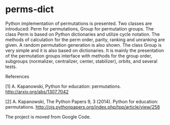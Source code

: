 perms-dict
==========

Python implementation of permutations is presented. 
Two classes are introduced: Perm for permutations, 
Group for permutation groups. 
The class Perm is based on Python dictionaries and utilize cycle notation. 
The methods of calculation for the perm order, parity, ranking and unranking 
are given. A random permutation generation is also shown. 
The class Group is very simple and it is also based on dictionaries. 
It is mainly the presentation of the permutation groups interface with 
methods for the group order, subgroups (normalizer, centralizer, center, 
stabilizer), orbits, and several tests.

References

[1] A. Kapanowski, Python for education: permutations. 
http://arxiv.org/abs/1307.7042

[2] A. Kapanowski, The Python Papers 9, 3 (2014). 
Python for education: permutations. 
http://ojs.pythonpapers.org/index.php/tpp/article/view/258 

The project is moved from Google Code.
